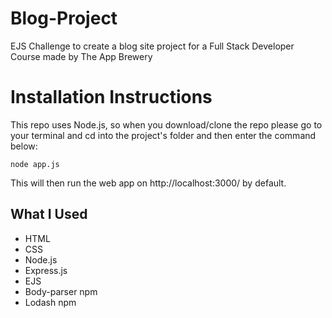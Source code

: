# Blog-Project
EJS Challenge to create a blog site project for a Full Stack Developer Course made by The App Brewery

# Installation Instructions

This repo uses Node.js, so when you download/clone the repo please go to your terminal and cd into the project's folder and then enter the command below:
```
node app.js
```
This will then run the web app on http://localhost:3000/ by default.

## What I Used
- HTML
- CSS
- Node.js
- Express.js
- EJS
- Body-parser npm
- Lodash npm
